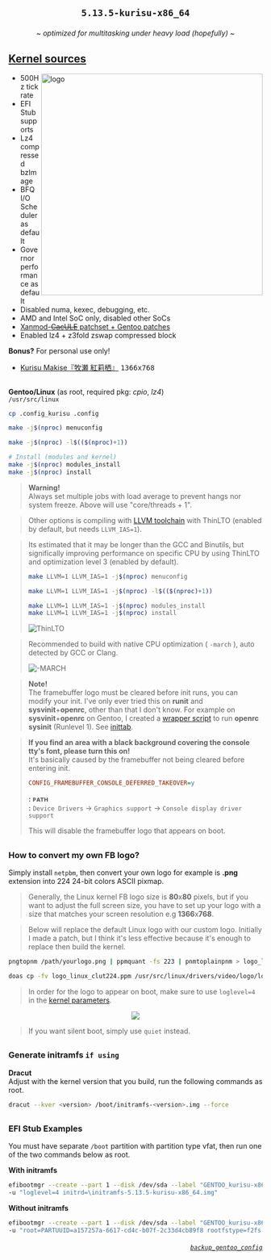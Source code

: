 ## <p align="center">`5.13.5-kurisu-x86_64`</p>

<p align="center"><i>~ optimized for multitasking under heavy load (hopefully) ~</i></p>

## [Kernel sources](./kernel.sources) <img alt="" align="right" src="https://badges.pufler.dev/visits/owl4ce/kurisu-x86_64?style=flat-square&label=&color=000000&logo=GitHub&logoColor=white&labelColor=373e4d"/>
<a href="#kernel-sources"><img alt="logo" align="right" width="439px" src="https://i.ibb.co/TYdw4Md/kurisu.png"/></a>

- 500Hz tick rate
- EFI Stub supports
- Lz4 compressed bzImage
- BFQ I/O Scheduler as default
- Governor performance as default
- Disabled numa, kexec, debugging, etc.
- AMD and Intel SoC only, disabled other SoCs
- [Xanmod-~~CacULE~~ patchset + Gentoo patches](https://gitlab.com/src_prepare/src_prepare-overlay/-/tree/master/sys-kernel/xanmod-sources)
- Enabled lz4 + z3fold zswap compressed block

**Bonus?** For personal use only!
- [Kurisu Makise『牧瀬 紅莉栖』](./kernel.sources/drivers/video/logo/logo_linux_clut224.ppm) <kbd>1366x768</kbd>

##  
**Gentoo/Linux** (as root, required pkg: *cpio*, *lz4*)  
`/usr/src/linux`
```sh
cp .config_kurisu .config

make -j$(nproc) menuconfig

make -j$(nproc) -l$(($(nproc)+1))

# Install (modules and kernel)
make -j$(nproc) modules_install
make -j$(nproc) install
```
> **Warning!**  
> Always set multiple jobs with load average to prevent hangs nor system freeze. Above will use "core/threads + 1".

> Other options is compiling with [LLVM toolchain](https://www.kernel.org/doc/html/latest/kbuild/llvm.html) with ThinLTO (enabled by default, but needs `LLVM_IAS=1`).

> Its estimated that it may be longer than the GCC and Binutils, but significally improving performance on specific CPU by using ThinLTO and optimization level 3 (enabled by default).
> ```sh
> make LLVM=1 LLVM_IAS=1 -j$(nproc) menuconfig
> 
> make LLVM=1 LLVM_IAS=1 -j$(nproc) -l$(($(nproc)+1))
> 
> make LLVM=1 LLVM_IAS=1 -j$(nproc) modules_install
> make LLVM=1 LLVM_IAS=1 -j$(nproc) install
> ```
>   
> ![ThinLTO](https://raw.githubusercontent.com/owl4ce/kurisu-x86_64/kurisu-x86_64/.github/screenshots/2021-06-29-062643_1301x748_scrot.png)

> Recommended to build with native CPU optimization ( `-march` ), auto detected by GCC or Clang.   
>   
> ![-MARCH](https://raw.githubusercontent.com/owl4ce/kurisu-x86_64/kurisu-x86_64/.github/screenshots/2021-06-29-061857_1301x748_scrot.png)

> **Note!**  
> The framebuffer logo must be cleared before init runs, you can modify your init. I've only ever tried this on **runit** and **sysvinit**+**openrc**, other than that I don't know.
> For example on **sysvinit**+**openrc** on Gentoo, I created a [wrapper script](https://github.com/owl4ce/hmg/blob/main/sbin/owl4ce-init) to run **openrc sysinit** (Runlevel 1). See [inittab](https://github.com/owl4ce/hmg/blob/main/etc/inittab#L19-L20).

> **If you find an area with a black background covering the console tty's font, please turn this on!**  
> It's basically caused by the framebuffer not being cleared before entering init.  
> ```cfg  
> CONFIG_FRAMEBUFFER_CONSOLE_DEFERRED_TAKEOVER=y
> ```
> **: ᴘᴀᴛʜ**  
> **:** `Device Drivers` -> `Graphics support` -> `Console display driver support`
> 
> This will disable the framebuffer logo that appears on boot.

##  
### How to convert my own FB logo?
Simply install `netpbm`, then convert your own logo for example is **.png** extension into 224 24-bit colors ASCII pixmap.

> Generally, the Linux kernel FB logo size is **80**x**80** pixels, but if you want to adjust the full screen size, you have to set up your logo with a size that matches your screen resolution e.g **1366**x**768**.

> Below will replace the default Linux logo with our custom logo. Initially I made a patch, but I think it's less effective because it's enough to replace then build the kernel.
```sh
pngtopnm /path/yourlogo.png | ppmquant -fs 223 | pnmtoplainpnm > logo_linux_clut224.ppm

doas cp -fv logo_linux_clut224.ppm /usr/src/linux/drivers/video/logo/logo_linux_clut224.ppm
```

> In order for the logo to appear on boot, make sure to use `loglevel=4` in the [kernel parameters](https://wiki.archlinux.org/index.php/Kernel_parameters).

<p align="center"><img src="https://i.ibb.co/1T0rYL4/final.gif"/></p>

> If you want silent boot, simply use `quiet` instead.

##  
### Generate initramfs `if using`
**Dracut**  
Adjust <version> with the kernel version that you build, run the following commands as root.
```sh
dracut --kver <version> /boot/initramfs-<version>.img --force
```

##  
### EFI Stub Examples
You must have separate `/boot` partition with partition type vfat, then run one of the two commands below as root.

**With initramfs**
```sh
efibootmgr --create --part 1 --disk /dev/sda --label "GENTOO_kurisu-x86_64" --loader "\vmlinuz-5.13.5-kurisu-x86_64" \
-u "loglevel=4 initrd=\initramfs-5.13.5-kurisu-x86_64.img"
```

**Without initramfs**
```sh
efibootmgr --create --part 1 --disk /dev/sda --label "GENTOO_kurisu-x86_64" --loader "\vmlinuz-5.13.5-kurisu-x86_64" \
-u "root=PARTUUID=a157257a-6617-cd4c-b07f-2c33d4cb89f8 rootfstype=f2fs rootflags=active_logs=2,compress_algorithm=lz4 rw,noatime loglevel=4"
```

###### <p align="right">[`backup_gentoo_config`](https://github.com/owl4ce/hold-my-gentoo)</p>
